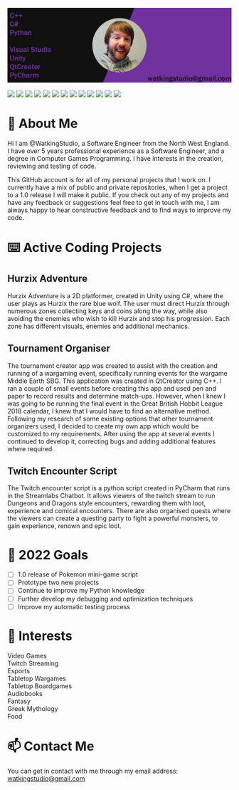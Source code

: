 ![alt-text](https://github.com/WatkingStudio/WatkingStudio/blob/main/GitHubHeader.png "Github Header")

![](https://img.shields.io/badge/Code-C++-informational?style=flat&logo=<LOGO_NAME>&logoColor=white&color=2bbc8a)
![](https://img.shields.io/badge/Code-C_Sharp-informational?style=flat&logo=<LOGO_NAME>&logoColor=white&color=2bbc8a)
![](https://img.shields.io/badge/Code-Python-informational?style=flat&logo=<LOGO_NAME>&logoColor=white&color=2bbc8a)
![](https://img.shields.io/badge/Editor-Visual_Studio-informational?style=flat&logo=<LOGO_NAME>&logoColor=white&color=2B7CBC)
![](https://img.shields.io/badge/Editor-Unity-informational?style=flat&logo=<LOGO_NAME>&logoColor=white&color=2B7CBC)
![](https://img.shields.io/badge/Editor-QtCreator-informational?style=flat&logo=<LOGO_NAME>&logoColor=white&color=2B7CBC)
![](https://img.shields.io/badge/Editor-PyCharm-informational?style=flat&logo=<LOGO_NAME>&logoColor=white&color=2B7CBC)
![](https://img.shields.io/badge/Tool-GitHub-informational?style=flat&logo=<LOGO_NAME>&logoColor=white&color=BC2B41)
![](https://img.shields.io/badge/Tool-GitLab-informational?style=flat&logo=<LOGO_NAME>&logoColor=white&color=BC2B41)
![](https://img.shields.io/badge/Tool-GIMP-informational?style=flat&logo=<LOGO_NAME>&logoColor=white&color=BC2B41)
![](https://img.shields.io/badge/Tool-Google_Sheets-informational?style=flat&logo=<LOGO_NAME>&logoColor=white&color=BC2B41)
![](https://img.shields.io/badge/Tool-Google_Docs-informational?style=flat&logo=<LOGO_NAME>&logoColor=white&color=BC2B41)
![](https://img.shields.io/badge/Tool-Microsoft_Office-informational?style=flat&logo=<LOGO_NAME>&logoColor=white&color=BC2B41)

# 👋 About Me
Hi I am @WatkingStudio, a Software Engineer from the North West England. I have over 5 years professional experience as a Software Engineer, and a degree in Computer Games Programming. I have interests in the creation, reviewing and testing of code.  

This GitHub account is for all of my personal projects that I work on. I currently have a mix of public and private repositories, when I get a project to a 1.0 release I will make it public. If you check out any of my projects and have any feedback or suggestions feel free to get in touch with me, I am always happy to hear constructive feedback and to find ways to improve my code.
# ⌨️ Active Coding Projects
## Hurzix Adventure
Hurzix Adventure is a 2D platformer, created in Unity using C#, where the user plays as Hurzix the rare blue wolf. The user must direct Hurzix through numerous zones collecting keys and coins along the way, while also avoiding the enemies who wish to kill Hurzix and stop his progression. Each zone has different visuals, enemies and additional mechanics.
## Tournament Organiser
The tournament creator app was created to assist with the creation and running of a wargaming event, specifically running events for the wargame Middle Earth SBG. This application was created in QtCreator using C++. I ran a couple of small events before creating this app and used pen and paper to record results and determine match-ups. However, when I knew I was going to be running the final event in the Great British Hobbit League 2018 calendar, I knew that I would have to find an alternative method. Following my research of some existing options that other tournament organizers used, I decided to create my own app which would be customized to my requirements. After using the app at several events I continued to develop it, correcting bugs and adding additional features where required.
## Twitch Encounter Script
The Twitch encounter script is a python script created in PyCharm that runs in the Streamlabs Chatbot. It allows viewers of the twitch stream to run Dungeons and Dragons style encounters, rewarding them with loot, experience and comical encounters. There are also organised quests where the viewers can create a questing party to fight a powerful monsters, to gain experience, renown and epic loot.
# 💭 2022 Goals
- [ ] 1.0 release of Pokemon mini-game script
- [ ] Prototype two new projects
- [ ] Continue to improve my Python knowledge
- [ ] Further develop my debugging and optimization techniques
- [ ] Improve my automatic testing process
# 👀 Interests
Video Games  
Twitch Streaming  
Esports  
Tabletop Wargames  
Tabletop Boardgames  
Audiobooks  
Fantasy  
Greek Mythology  
Food
# 📫 Contact Me
You can get in contact with me through my email address: watkingstudio@gmail.com

<!---
WatkingStudio/WatkingStudio is a ✨ special ✨ repository because its `README.md` (this file) appears on your GitHub profile.
You can click the Preview link to take a look at your changes.
--->
